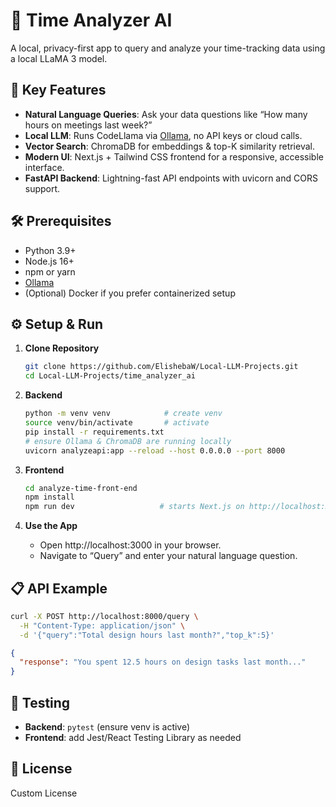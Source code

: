 # 🚀 Time Analyzer AI

A local, privacy-first app to query and analyze your time-tracking data using a local LLaMA 3 model.

## 🔑 Key Features

- **Natural Language Queries**: Ask your data questions like “How many hours on meetings last week?”
- **Local LLM**: Runs CodeLlama via [Ollama](https://ollama.com), no API keys or cloud calls.
- **Vector Search**: ChromaDB for embeddings & top-K similarity retrieval.
- **Modern UI**: Next.js + Tailwind CSS frontend for a responsive, accessible interface.
- **FastAPI Backend**: Lightning-fast API endpoints with uvicorn and CORS support.

## 🛠️ Prerequisites

- Python 3.9+
- Node.js 16+
- npm or yarn
- [Ollama](https://ollama.com/download)
- (Optional) Docker if you prefer containerized setup

## ⚙️ Setup & Run

1. **Clone Repository**
   ```bash
   git clone https://github.com/ElishebaW/Local-LLM-Projects.git
   cd Local-LLM-Projects/time_analyzer_ai
   ```

2. **Backend**
   ```bash
   python -m venv venv            # create venv
   source venv/bin/activate       # activate
   pip install -r requirements.txt
   # ensure Ollama & ChromaDB are running locally
   uvicorn analyzeapi:app --reload --host 0.0.0.0 --port 8000
   ```

3. **Frontend**
   ```bash
   cd analyze-time-front-end
   npm install
   npm run dev                   # starts Next.js on http://localhost:3000
   ```

4. **Use the App**
   - Open http://localhost:3000 in your browser.
   - Navigate to “Query” and enter your natural language question.

## 📋 API Example

```bash
curl -X POST http://localhost:8000/query \
  -H "Content-Type: application/json" \
  -d '{"query":"Total design hours last month?","top_k":5}'
```

```json
{
  "response": "You spent 12.5 hours on design tasks last month..."
}
```

## 🧪 Testing

- **Backend**: `pytest` (ensure venv is active)
- **Frontend**: add Jest/React Testing Library as needed

## 📄 License

Custom License